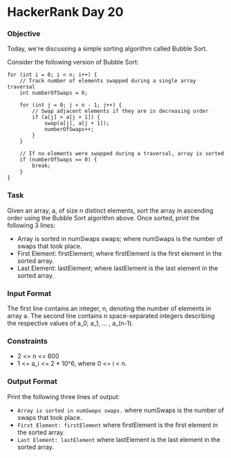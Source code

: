 # HackerRank Day 20

### Objective

Today, we're discussing a simple sorting algorithm called Bubble Sort.

Consider the following version of Bubble Sort:

```
for (int i = 0; i < n; i++) {
    // Track number of elements swapped during a single array traversal
    int numberOfSwaps = 0;
    
    for (int j = 0; j < n - 1; j++) {
        // Swap adjacent elements if they are in decreasing order
        if (a[j] > a[j + 1]) {
            swap(a[j], a[j + 1]);
            numberOfSwaps++;
        }
    }
    
    // If no elements were swapped during a traversal, array is sorted
    if (numberOfSwaps == 0) {
        break;
    }
}
```

### Task

Given an array, a, of size n distinct elements, sort the array in ascending 
order using the Bubble Sort algorithm above. Once sorted, print the 
following 3 lines:

- Array is sorted in numSwaps swaps;
  where numSwaps is the number of swaps that took place.
- First Element: firstElement;
  where firstElement is the first element in the sorted array.
- Last Element: lastElement;
  where lastElement is the last element in the sorted array.

### Input Format

The first line contains an integer, n, denoting the number of elements in array a.
The second line contains n space-separated integers describing the respective values 
of a_0, a_1, ... , a_(n-1).

### Constraints

- 2 <= n <= 600
- 1 <= a_i <= 2 * 10^6, where 0 <= i < n.

### Output Format

Print the following three lines of output:

- `Array is sorted in numSwaps swaps.`
  where numSwaps is the number of swaps that took place.
- `First Element: firstElement`
  where firstElement is the first element in the sorted array.
- `Last Element: lastElement`
  where lastElement is the last element in the sorted array.

